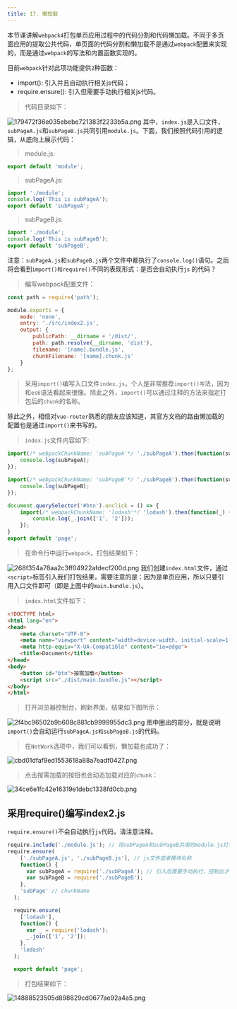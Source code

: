 ```yaml
---
title: 17. 懒加载
---
```

本节课讲解`webpack4`打包单页应用过程中的代码分割和代码懒加载。不同于多页面应用的提取公共代码，单页面的代码分割和懒加载不是通过`webpack`配置来实现的，而是通过`webpack`的写法和内置函数实现的。

目前`webpack`针对此项功能提供`2`种函数：

* import(): 引入并且自动执行相关js代码；
* require.ensure(): 引入但需要手动执行相关js代码。

>代码目录如下：

![179472f36e035ebebe721383f2233b5a.png](evernotecid://AC85336C-B325-443E-8ED7-E6554790A944/appyinxiangcom/10797539/ENResource/p542)
其中，`index.js`是入口文件，`subPageA.js`和`subPageB.js`共同引用`module.js`。下面，我们按照代码引用的逻辑，从底向上展示代码：

>module.js:
```js
export default 'module';
```
>subPageA.js:
```js
import './module';
console.log('This is subPageA');
export default 'subPageA';
```
>subPageB.js:
```js
import './module';
console.log('This is subPageB');
export default 'subPageB';
```
注意：`subPageA.js`和`subPageB.js`两个文件中都执行了`console.log()`语句。之后将会看到`import()和require()`不同的表现形式：是否会自动执行`js` 的代码？
>编写webpack配置文件：
```js
const path = require('path');

module.exports = {
    mode: 'none',
    entry: './src/index2.js',
    output: {
        publicPath: __dirname + '/dist/',
        path: path.resolve(__dirname, 'dist'),
        filename: '[name].bundle.js',
        chunkFilename: '[name].chunk.js'
    }
};
```
>采用`import()`编写入口文件`index.js`，个人是非常推荐`import()写`法，因为和`es6`语法看起来很像。除此之外，`import()`可以通过注释的方法来指定打包后的`chunk`的名称。

除此之外，相信对`vue-router`熟悉的朋友应该知道，其官方文档的路由懒加载的配置也是通过`import()`来书写的。

>`index.js`文件内容如下:
```js
import(/* webpackChunkName: 'subPageA'*/ './subPageA').then(function(subPageA) {
    console.log(subPageA);
});

import(/* webpackChunkName: 'subPageB'*/ './subPageB').then(function(subPageB) {
    console.log(subPageB);
});

document.querySelector('#btn').onclick = () => {
    import(/* webpackChunkName: 'lodash'*/ 'lodash').then(function(_) {
        console.log(_.join(['1', '2']));
    });
}
export default 'page';
```
>在命令行中运行`webpack`，打包结果如下：

![268f354a78aa2c3ff04922afdecf200d.png](evernotecid://AC85336C-B325-443E-8ED7-E6554790A944/appyinxiangcom/10797539/ENResource/p543)
我们创建`index.html`文件，通过`<script>`标签引入我们打包结果，需要注意的是：因为是单页应用，所以只要引用入口文件即可（即是上图中的`main.bundle.js`）。

>`index.html`文件如下：
```html
<!DOCTYPE html>
<html lang="en">
<head>
    <meta charset="UTF-8">
    <meta name="viewport" content="width=device-width, initial-scale=1.0">
    <meta http-equiv="X-UA-Compatible" content="ie=edge">
    <title>Document</title>
</head>
<body>
    <button id="btn">按需加载</button>
    <script src="./dist/main.bundle.js"></script>
</body>
</html>
```
>打开浏览器控制台，刷新界面，结果如下图所示：

![2f4bc96502b9b608c881cb9999955dc3.png](evernotecid://AC85336C-B325-443E-8ED7-E6554790A944/appyinxiangcom/10797539/ENResource/p544)
图中圈出的部分，就是说明`import()`会自动运行`subPageA.js和subPageB.js`的代码。
>在`NetWork`选项中，我们可以看到，懒加载也成功了：

![cbd01dfaf9ed1553618a88a7eadf0427.png](evernotecid://AC85336C-B325-443E-8ED7-E6554790A944/appyinxiangcom/10797539/ENResource/p545)
>点击按需加载的按钮也会动态加载对应的`chunk`：

![34ce6e1fc42e16319e1debc1338fd0cb.png](evernotecid://AC85336C-B325-443E-8ED7-E6554790A944/appyinxiangcom/10797539/ENResource/p546)

## 采用require()编写index2.js
`require.ensure()`不会自动执行`js`代码，请注意注释。
```js
require.include('./module.js'); // 将subPageA和subPageB共用的module.js打包在此page中
require.ensure(
    ['./subPageA.js', './subPageB.js'], // js文件或者模块名称
    function() {
      var subPageA = require('./subPageA'); // 引入后需要手动执行，控制台才会打印
      var subPageB = require('./subPageB');
    },
    'subPage' // chunkName
  );

  require.ensure(
    ['lodash'],
    function() {
      var _ = require('lodash');
      _.join(['1', '2']);
    },
    'lodash'
  );

  export default 'page';
```
>打包结果如下：

![14888523505d898829cd0677ae92a4a5.png](evernotecid://AC85336C-B325-443E-8ED7-E6554790A944/appyinxiangcom/10797539/ENResource/p547)
